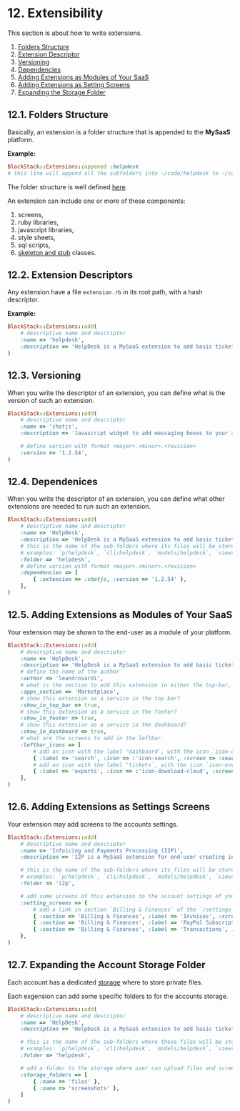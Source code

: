 # 12. Extensibility

This section is about how to write extensions.

1. [Folders Structure](#121-folders-structure)
2. [Extension Descriptor](#122-extension-descriptors)
3. [Versioning](#123-versioning)
4. [Dependencies](#124-dependenices)
5. [Adding Extensions as Modules of Your SaaS](#125-adding-extensions-as-modules-of-your-saas)
6. [Adding Extensions as Setting Screens](#126-adding-extensions-as-settings-screens)
7. [Expanding the Storage Folder](#127-expanding-the-account-storage-folder)

## 12.1. Folders Structure

Basically, an extension is a folder structure that is appended to the **MySaaS** platform.

**Example:**

```ruby
BlackStack::Extensions::appened :helpdesk
# this line will append all the subfolders into ~/code/helpdesk to ~/code/mysaas
```

The folder structure is well defined [here](./a02.folders-structure.md).

An extension can include one or more of these components:

1. screens,
2. ruby libraries,
3. javascript libraries,
4. style sheets,
5. sql scripts,
6. [skeleton and stub](https://github.com/leandrosardi/mysaas/blob/main/docu/a03.design-patterns.md) classes.

## 12.2. Extension Descriptors

Any extension have a file `extension.rb` in its root path, with a hash descriptor.

**Example:**

```ruby
BlackStack::Extensions::add(
    # descriptive name and descriptor
    :name => 'helpdesk',
    :description => 'HelpDesk is a MySaaS extension to add basic tickets support for your SaaS.'
)
```

## 12.3. Versioning

When you write the descriptor of an extension, you can define what is the version of such an extension.

```ruby
BlackStack::Extensions::add(
    # descriptive name and descriptor
    :name => 'chatjs',
    :description => 'Javascript widget to add messaging boxes to your apps.'

    # define version with format <mayor>.<minor>.<revision>
    :version => '1.2.54',
)
```

## 12.4. Dependenices

When you write the descriptor of an extension, you can define what other extensions are needed to run such an extension.

```ruby
BlackStack::Extensions::add(
    # descriptive name and descriptor
    :name => 'HelpDesk',
    :description => 'HelpDesk is a MySaaS extension to add basic tickets support for your SaaS.',
    # this is the name of the sub-folders where its files will be stored.
    # examples: `p/helpdesk`, `cli/helpdesk`, `models/helpdesk`, `views/helpdesk`, etc. 
    :folder => 'helpdesk',
    # define version with format <mayor>.<minor>.<revision>
    :dependencies => [
        { :extension => :chatjs, :version => '1.2.54' },
    ],
)
```

## 12.5. Adding Extensions as Modules of Your SaaS

Your extension may be shown to the end-user as a module of your platform.

```ruby
BlackStack::Extensions::add(
    # descriptive name and descriptor
    :name => 'HelpDesk',
    :description => 'HelpDesk is a MySaaS extension to add basic tickets support for your SaaS.',
    # define the name of the author
    :author => 'leandrosardi',
    # what is the section to add this extension in either the top-bar, the footer, the dashboard.
    :apps_section => 'Marketplace',
    # show this extension as a service in the top bar?
    :show_in_top_bar => true,
    # show this extension as a service in the footer?
    :show_in_footer => true,
    # show this extension as a service in the dashboard?
    :show_in_dashboard => true,
    # what are the screens to add in the leftbar
    :leftbar_icons => [
        # add an icon with the label "dashboard`, with the icon `icon-dashboard`, and poiting to the scren `helpdesk/dashboard`. 
        { :label => 'search', :icon => :'icon-search', :screen => :search, },
        # add an icon with the label "tickets`, with the icon `icon-envelope`, and poiting to the scren `helpdesk/tickets`. 
        { :label => 'exports', :icon => :'icon-download-cloud', :screen => :exports, },
    ],
)
```

## 12.6. Adding Extensions as Settings Screens

Your extension may add screens to the accounts settings.

```ruby
BlackStack::Extensions::add(
    # descriptive name and descriptor
    :name => 'Infoicing and Payments Processing (I2P)',
    :description => 'I2P is a MySaaS extension for end-user creating invoices and show consumption transactions into your SaaS.'

    # this is the name of the sub-folders where its files will be stored.
    # examples: `p/helpdesk`, `cli/helpdesk`, `models/helpdesk`, `views/helpdesk`, etc. 
    :folder => 'i2p',

    # add some screens of this extension to the account settings of your SaaS.
    :setting_screens => {
        # add a link in section `Billing & Finances` of the `/settings` screen, with a caption `Invoices`, and linking to the screen `/settings/invoices`. The source code of the screen `/settings/invoices` is copied from the file `/vews/invoices.erb` in the extension's folder. 
        { :section => 'Billing & Finances', :label => 'Invoices', :screen => :invoices }
        { :section => 'Billing & Finances', :label => 'PayPal Subscriptions', :screen => :subscriptions }
        { :section => 'Billing & Finances', :label => 'Transactions', :screen => :transactions }
    },
)
```

## 12.7. Expanding the Account Storage Folder

Each account has a dedicated [storage](./1.accounts-management.md#17-account-files-storage) where to store private files.

Each exgension can add some specific folders to for the accounts storage.

```ruby
BlackStack::Extensions::add(
    # descriptive name and descriptor
    :name => 'HelpDesk',
    :description => 'HelpDesk is a MySaaS extension to add basic tickets support for your SaaS.'

    # this is the name of the sub-folders where these files will be stored.
    # examples: `p/helpdesk`, `cli/helpdesk`, `models/helpdesk`, `views/helpdesk`, etc. 
    :folder => 'helpdesk',

    # add a folder to the storage where user can upload files and screenshots with his/her tickets.
    :storage_folders => [
        { :name => 'files' }, 
        { :name => 'screenshots' },
    ]
)
```
